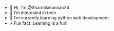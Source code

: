 - 👋 Hi, I’m @Sharmilakannan24
- 👀 I’m interested in tech
- 🌱 I’m currently learning python web development
- ⚡ Fun fact: Learning is a fun!

<!---
Sharmilakannan24/Sharmilakannan24 is a ✨ special ✨ repository because its `README.md` (this file) appears on your GitHub profile.
You can click the Preview link to take a look at your changes.
--->
